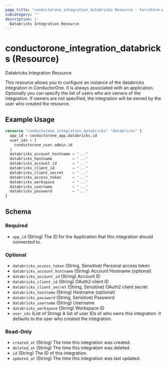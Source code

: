 ```yaml
---
page_title: "conductorone_integration_databricks Resource - terraform-provider-conductorone"
subcategory: ""
description: |-
  Databricks Integration Resource
---
```


# conductorone_integration_databricks (Resource)

Databricks Integration Resource

This resource allows you to configure an instance of the databricks integration in ConductorOne.
It is always associated with an application. Optionally you can specify the list of users who are owners of the integration.
If owners are not specified, the integration will be owned by the user who created the resource.

## Example Usage

```terraform
resource "conductorone_integration_databricks" "databricks" {
  app_id = conductorone_app.databricks.id
  user_ids = [
    conductorone_user.admin.id
  ]
  databricks_account_hostname = "..."
  databricks_hostname         = "..."
  databricks_account_id       = "..."
  databricks_client_id        = "..."
  databricks_client_secret    = "..."
  databricks_access_token     = "..."
  databricks_workspace        = "..."
  databricks_username         = "..."
  databricks_password         = "..."
}
```

<!-- schema generated by tfplugindocs -->
## Schema

### Required

- `app_id` (String) The ID for the Application that this integration should connected to.

### Optional

- `databricks_access_token` (String, Sensitive) Personal access token
- `databricks_account_hostname` (String) Account Hostname (optional)
- `databricks_account_id` (String) Account ID
- `databricks_client_id` (String) OAuth2 client ID
- `databricks_client_secret` (String, Sensitive) OAuth2 client secret
- `databricks_hostname` (String) Hostname (optional)
- `databricks_password` (String, Sensitive) Password
- `databricks_username` (String) Username
- `databricks_workspace` (String) Workspace ID
- `user_ids` (List of String) A list of user IDs of who owns this integration. It defaults to the user who created the integration.

### Read-Only

- `created_at` (String) The time this integration was created.
- `deleted_at` (String) The time this integration was deleted.
- `id` (String) The ID of this integration.
- `updated_at` (String) The time this integration was last updated.
